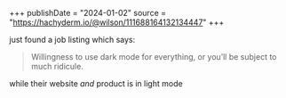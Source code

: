 +++
publishDate = "2024-01-02"
source = "https://hachyderm.io/@wilson/111688164132134447"
+++

just found a job listing which says:

> Willingness to use dark mode for everything, or you’ll be subject to much ridicule. 

while their website _and_ product is in light mode
